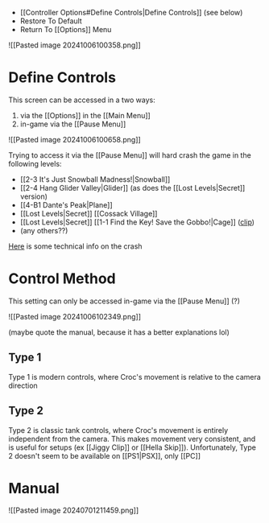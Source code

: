 - [[Controller Options#Define Controls|Define Controls]] (see below)
- Restore To Default
- Return To [[Options]] Menu

![[Pasted image 20241006100358.png]]
# Define Controls
This screen can be accessed in a two ways:
1. via the [[Options]] in the [[Main Menu]]
2. in-game via the [[Pause Menu]]

![[Pasted image 20241006100658.png]]

Trying to access it via the [[Pause Menu]] will hard crash the game in the following levels:
- [[2-3 It's Just Snowball Madness!|Snowball]]
- [[2-4 Hang Glider Valley|Glider]] (as does the [[Lost Levels|Secret]] version)
- [[4-B1 Dante's Peak|Plane]]
- [[Lost Levels|Secret]] [[Cossack Village]]
- [[Lost Levels|Secret]] [[1-1 Find the Key! Save the Gobbo!|Cage]] ([clip](https://www.twitch.tv/thermospore/clip/BoxySaltySrirachaTheTarFu-27Qp22DcufbY6fNb))
- (any others??)

[Here](https://discord.com/channels/313375426112389123/408694062862958592/1292210678022672466) is some technical info on the crash
# Control Method
This setting can only be accessed in-game via the [[Pause Menu]] (?)

![[Pasted image 20241006102349.png]]

(maybe quote the manual, because it has a better explanations lol)
## Type 1
Type 1 is modern controls, where Croc's movement is relative to the camera direction
## Type 2
Type 2 is classic tank controls, where Croc's movement is entirely independent from the camera. This makes movement very consistent, and is useful for setups (ex [[Jiggy Clip]] or [[Hella Skip]]). Unfortunately, Type 2 doesn't seem to be available on [[PS1|PSX]], only [[PC]]
# Manual
![[Pasted image 20240701211459.png]]